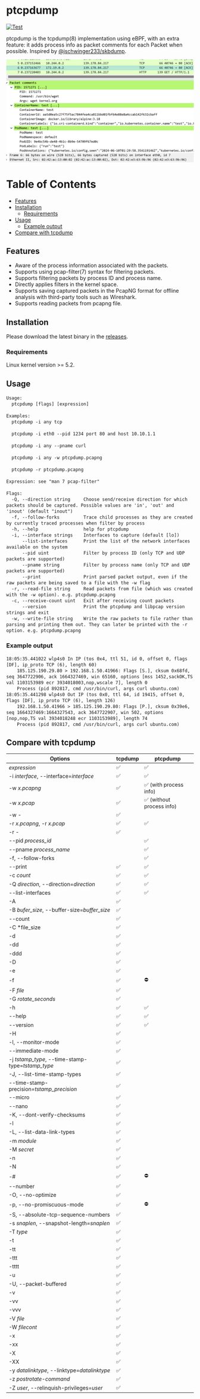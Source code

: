 # ptcpdump

[![Test](https://github.com/mozillazg/ptcpdump/actions/workflows/test.yml/badge.svg)](https://github.com/mozillazg/ptcpdump/actions/workflows/test.yml)

ptcpdump is the tcpdump(8) implementation using eBPF, with an extra feature:
it adds process info as packet comments for each Packet when possible.
Inspired by [@jschwinger233/skbdump](https://github.com/jschwinger233/skbdump).

![](./docs/wireshark.png)

Table of Contents
=================

* [Features](#features)
* [Installation](#installation)
  * [Requirements](#requirements)
* [Usage](#usage)
  * [Example output](#example-output)
* [Compare with tcpdump](#compare-with-tcpdump)


## Features

* Aware of the process information associated with the packets.
* Supports using pcap-filter(7) syntax for filtering packets.
* Supports filtering packets by process ID and process name.
* Directly applies filters in the kernel space.
* Supports saving captured packets in the PcapNG format for offline analysis with third-party tools such as Wireshark.
* Supports reading packets from pcapng file.


## Installation

Please download the latest binary in the [releases](https://github.com/mozillazg/ptcpdump/releases).

### Requirements

Linux kernel version >= 5.2.


## Usage

```
Usage:
  ptcpdump [flags] [expression]

Examples:
  ptcpdump -i any tcp

  ptcpdump -i eth0 --pid 1234 port 80 and host 10.10.1.1

  ptcpdump -i any --pname curl

  ptcpdump -i any -w ptcpdump.pcapng

  ptcpdump -r ptcpdump.pcapng

Expression: see "man 7 pcap-filter"

Flags:
  -Q, --direction string     Choose send/receive direction for which packets should be captured. Possible values are 'in', 'out' and 'inout' (default "inout")
  -f, --follow-forks         Trace child processes as they are created by currently traced processes when filter by process
  -h, --help                 help for ptcpdump
  -i, --interface strings    Interfaces to capture (default [lo])
      --list-interfaces      Print the list of the network interfaces available on the system
      --pid uint             Filter by process ID (only TCP and UDP packets are supported)
      --pname string         Filter by process name (only TCP and UDP packets are supported)
      --print                Print parsed packet output, even if the raw packets are being saved to a file with the -w flag
  -r, --read-file string     Read packets from file (which was created with the -w option). e.g. ptcpdump.pcapng
  -c, --receive-count uint   Exit after receiving count packets
      --version              Print the ptcpdump and libpcap version strings and exit
  -w, --write-file string    Write the raw packets to file rather than parsing and printing them out. They can later be printed with the -r option. e.g. ptcpdump.pcapng
```


### Example output

```
18:05:35.441022 wlp4s0 In IP (tos 0x4, ttl 51, id 0, offset 0, flags [DF], ip_proto TCP (6), length 60)
    185.125.190.29.80 > 192.168.1.50.41966: Flags [S.], cksum 0x68fd, seq 3647722906, ack 1664327469, win 65160, options [mss 1452,sackOK,TS val 1103153989 ecr 3934018003,nop,wscale 7], length 0
    Process (pid 892817, cmd /usr/bin/curl, args curl ubuntu.com)
18:05:35.441298 wlp4s0 Out IP (tos 0x0, ttl 64, id 19415, offset 0, flags [DF], ip_proto TCP (6), length 126)
    192.168.1.50.41966 > 185.125.190.29.80: Flags [P.], cksum 0x39e6, seq 1664327469:1664327543, ack 3647722907, win 502, options [nop,nop,TS val 3934018248 ecr 1103153989], length 74
    Process (pid 892817, cmd /usr/bin/curl, args curl ubuntu.com)
```

## Compare with tcpdump

| Options| tcpdump | ptcpdump|
|--------|--------|--------|
| *expression* | ✅  | ✅  |
| -i *interface*, --interface=*interface* | ✅ | ✅ |
| -w *x.pcapng* |  ✅ | ✅ (with process info) |
| -w *x.pcap* |  ✅ | ✅ (without process info) |
| -w *-* |  ✅ | |
| -r *x.pcapng*, -r *x.pcap* |  ✅ | ✅ |
| -r *-* |  ✅ | |
| --pid *process_id* | | ✅ |
| --pname *process_name* | | ✅ |
| -f, --follow-forks | | ✅ |
| --print | ✅ | ✅ |
| -c *count* | ✅ | ✅ |
| -Q *direction*, --direction=*direction* | ✅ | ✅ |
|--list-interfaces | ✅ | ✅ |
|-A | ✅ | |
| -B *bufer_size*, --buffer-size=*buffer_size* | ✅ | |
|--count | ✅ | |
| -C *file_size | ✅ | |
| -d | ✅ | |
| -dd | ✅ | |
| -ddd | ✅ | |
| -D | ✅ | |
| -e | ✅ | |
| -f | ✅ | ⛔ |
| -F *file* | ✅ | |
| -G *rotate_seconds* | ✅ | |
| -h | ✅ | ✅ |
| --help | ✅ | ✅ |
| --version | ✅ | ✅ |
| -H | ✅ | |
| -l, --monitor-mode | ✅ | |
| --immediate-mode | ✅ | |
| -j *tstamp_type*, --time-stamp-type=*tstamp_type* | ✅ | |
| -J, --list-time-stamp-types | ✅ | |
| --time-stamp-precision=*tstamp_precision* | ✅ | |
| --micro | ✅ | |
| --nano | ✅ | |
| -K, --dont-verify-checksums | ✅ | |
| -l | ✅ | |
| -L, --list-data-link-types | ✅ | |
| -m *module* | ✅ | |
| -M *secret* | ✅ | |
| -n | ✅ | |
| -N | ✅ | |
| -# | ✅ | ⛔ |
| --number | ✅ | |
| -O, --no-optimize | ✅ | |
| -p, --no-promiscuous-mode | ✅ | ⛔ |
| -S, --absolute-tcp-sequence-numbers | ✅ | |
| -s *snaplen*, --snapshot-length=*snaplen*  | ✅ | |
| -T *type* | ✅ | |
| -t | ✅ | |
| -tt | ✅ | |
| -ttt | ✅ | |
| -tttt | ✅ | |
| -u | ✅ | |
| -U, --packet-buffered | ✅ | |
| -v | ✅ | |
| -vv | ✅ | |
| -vvv | ✅ | |
| -V *file* | ✅ | |
| -W *filecont* | ✅ | |
| -x | ✅ | |
| -xx | ✅ | |
| -X | ✅ | |
| -XX | ✅ | |
| -y *datalinktype*, --linktype=*datalinktype* | ✅ | |
| -z *postrotate-command* | ✅ | |
| -Z *user*, --relinquish-privileges=*user* | ✅ | |
